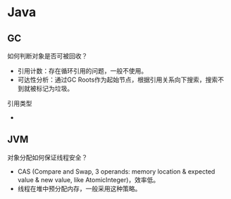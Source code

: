 # Java

## GC

如何判断对象是否可被回收？

* 引用计数：存在循环引用的问题，一般不使用。
* 可达性分析：通过GC Roots作为起始节点，根据引用关系向下搜索，搜索不到就被标记为垃圾。

引用类型

*

## JVM

对象分配如何保证线程安全？

* CAS (Compare and Swap, 3 operands: memory location & expected value & new value, like AtomicInteger)，效率低。
* 线程在堆中预分配内存，一般采用这种策略。

